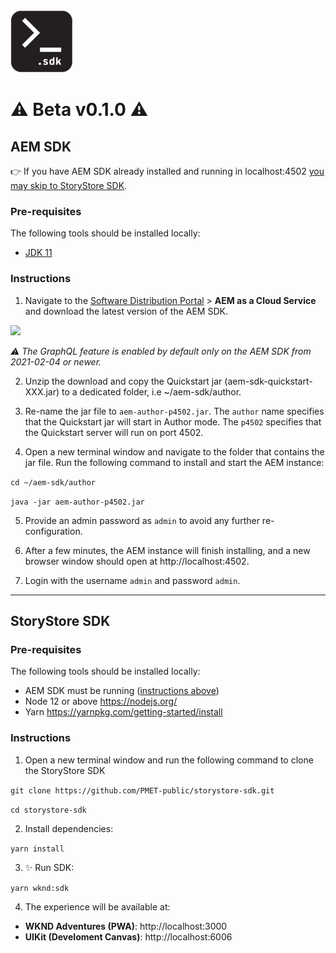 <img src="storystore-sdk.png" width="100" height="100" />

# ⚠️ Beta v0.1.0 ⚠️

<a name="aem-sdk"></a>
## AEM SDK

👉 If you have AEM SDK already installed and running in localhost:4502 [you may skip to StoryStore SDK](#storystore-sdk).

### Pre-requisites

The following tools should be installed locally:

- [JDK 11](https://experience.adobe.com/#/downloads/content/software-distribution/en/general.html?1_group.propertyvalues.property=./jcr:content/metadata/dc:softwareType&1_group.propertyvalues.operation=equals&1_group.propertyvalues.0_values=software-type:tooling&fulltext=Oracle~+JDK~+11~&orderby=@jcr:content/jcr:lastModified&orderby.sort=desc&layout=list&p.offset=0&p.limit=14)

### Instructions

1. Navigate to the [Software Distribution Portal](https://experience.adobe.com/#/downloads/content/software-distribution/en/aemcloud.html) > __AEM as a Cloud Service__ and download the latest version of the AEM SDK.

<img src="https://experienceleague.adobe.com/docs/experience-manager-learn/assets/software-distribution-portal-download.png?lang=en" />

_⚠️ The GraphQL feature is enabled by default only on the AEM SDK from 2021-02-04 or newer._

2. Unzip the download and copy the Quickstart jar (aem-sdk-quickstart-XXX.jar) to a dedicated folder, i.e ~/aem-sdk/author.

3. Re-name the jar file to `aem-author-p4502.jar`. The `author` name specifies that the Quickstart jar will start in Author mode. The `p4502` specifies that the Quickstart server will run on port 4502.

4. Open a new terminal window and navigate to the folder that contains the jar file. Run the following command to install and start the AEM instance:

`cd ~/aem-sdk/author`

`java -jar aem-author-p4502.jar`

5. Provide an admin password as `admin` to avoid any further re-configuration.

6. After a few minutes, the AEM instance will finish installing, and a new browser window should open at http://localhost:4502.

7. Login with the username `admin` and password `admin`.

---

<a name="storystore-sdk"></a>

## StoryStore SDK

### Pre-requisites

The following tools should be installed locally:

- AEM SDK must be running ([instructions above](#aem-sdk))
- Node 12 or above https://nodejs.org/
- Yarn https://yarnpkg.com/getting-started/install

### Instructions

1. Open a new terminal window and run the following command to clone the StoryStore SDK

`git clone https://github.com/PMET-public/storystore-sdk.git`

`cd storystore-sdk`

2.  Install dependencies:

`yarn install`

3. ✨ Run SDK:

`yarn wknd:sdk`

4. The experience will be available at:
  - **WKND Adventures (PWA)**: http://localhost:3000
  - **UIKit (Develoment Canvas)**: http://localhost:6006
